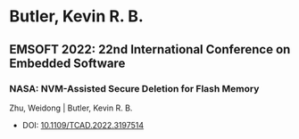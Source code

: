 # Butler, Kevin R. B.

## EMSOFT 2022: 22nd International Conference on Embedded Software

### NASA: NVM-Assisted Secure Deletion for Flash Memory
Zhu, Weidong | Butler, Kevin R. B.
* DOI: [10.1109/TCAD.2022.3197514](https://doi.org/10.1109/TCAD.2022.3197514)

